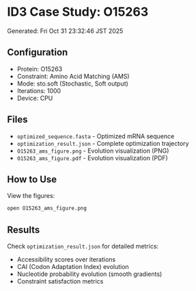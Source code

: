# ID3 Case Study: O15263

Generated: Fri Oct 31 23:32:46 JST 2025

## Configuration
- Protein: O15263
- Constraint: Amino Acid Matching (AMS)
- Mode: sto.soft (Stochastic, Soft output)
- Iterations: 1000
- Device: CPU

## Files
- `optimized_sequence.fasta` - Optimized mRNA sequence
- `optimization_result.json` - Complete optimization trajectory
- `O15263_ams_figure.png` - Evolution visualization (PNG)
- `O15263_ams_figure.pdf` - Evolution visualization (PDF)

## How to Use
View the figures:
```bash
open O15263_ams_figure.png
```

## Results
Check `optimization_result.json` for detailed metrics:
- Accessibility scores over iterations
- CAI (Codon Adaptation Index) evolution
- Nucleotide probability evolution (smooth gradients)
- Constraint satisfaction metrics
